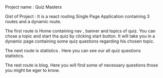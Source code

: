 Project name : Quiz Masters

Gist of Project : It is a react routing Single Page Application containing 3 routes and a dynamic route.

The first route is Home containing nav , banner and topics of quiz. You can chose a topic and start tha quiz by clicking start button. It will take you in a dynamic page containing some quiz questions regarding his chosen topic.

The next route is statistics . Here you can see our all quiz questions statistics.

The rest route is blog. Here you will find some of necessary questions those you might be eger to know.

